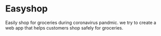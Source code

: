 # Easyshop
Easily shop for groceries during coronavirus pandmic. we try to create a web app that helps customers shop safely for groceries.
